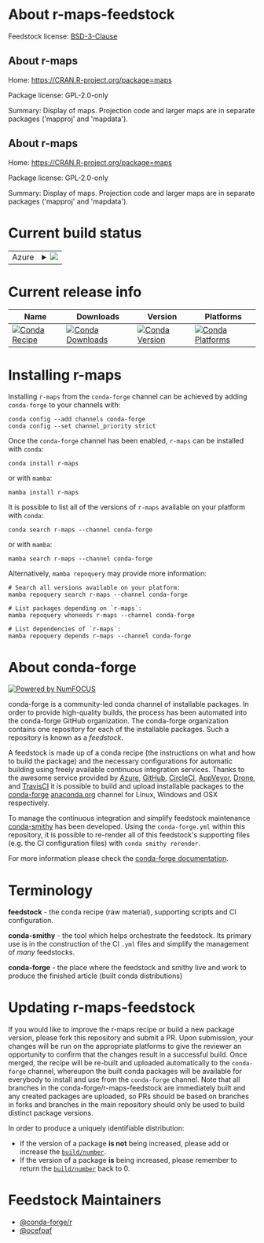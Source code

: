 About r-maps-feedstock
======================

Feedstock license: [BSD-3-Clause](https://github.com/conda-forge/r-maps-feedstock/blob/main/LICENSE.txt)


About r-maps
------------

Home: https://CRAN.R-project.org/package=maps

Package license: GPL-2.0-only

Summary: Display of maps.  Projection code and larger maps are in separate packages ('mapproj' and 'mapdata').

About r-maps
------------

Home: https://CRAN.R-project.org/package=maps

Package license: GPL-2.0-only

Summary: Display of maps.  Projection code and larger maps are in separate packages ('mapproj' and 'mapdata').

Current build status
====================


<table>
    
  <tr>
    <td>Azure</td>
    <td>
      <details>
        <summary>
          <a href="https://dev.azure.com/conda-forge/feedstock-builds/_build/latest?definitionId=1331&branchName=main">
            <img src="https://dev.azure.com/conda-forge/feedstock-builds/_apis/build/status/r-maps-feedstock?branchName=main">
          </a>
        </summary>
        <table>
          <thead><tr><th>Variant</th><th>Status</th></tr></thead>
          <tbody><tr>
              <td>linux_64_r_base4.3</td>
              <td>
                <a href="https://dev.azure.com/conda-forge/feedstock-builds/_build/latest?definitionId=1331&branchName=main">
                  <img src="https://dev.azure.com/conda-forge/feedstock-builds/_apis/build/status/r-maps-feedstock?branchName=main&jobName=linux&configuration=linux%20linux_64_r_base4.3" alt="variant">
                </a>
              </td>
            </tr><tr>
              <td>linux_64_r_base4.4</td>
              <td>
                <a href="https://dev.azure.com/conda-forge/feedstock-builds/_build/latest?definitionId=1331&branchName=main">
                  <img src="https://dev.azure.com/conda-forge/feedstock-builds/_apis/build/status/r-maps-feedstock?branchName=main&jobName=linux&configuration=linux%20linux_64_r_base4.4" alt="variant">
                </a>
              </td>
            </tr><tr>
              <td>linux_aarch64_r_base4.3</td>
              <td>
                <a href="https://dev.azure.com/conda-forge/feedstock-builds/_build/latest?definitionId=1331&branchName=main">
                  <img src="https://dev.azure.com/conda-forge/feedstock-builds/_apis/build/status/r-maps-feedstock?branchName=main&jobName=linux&configuration=linux%20linux_aarch64_r_base4.3" alt="variant">
                </a>
              </td>
            </tr><tr>
              <td>linux_aarch64_r_base4.4</td>
              <td>
                <a href="https://dev.azure.com/conda-forge/feedstock-builds/_build/latest?definitionId=1331&branchName=main">
                  <img src="https://dev.azure.com/conda-forge/feedstock-builds/_apis/build/status/r-maps-feedstock?branchName=main&jobName=linux&configuration=linux%20linux_aarch64_r_base4.4" alt="variant">
                </a>
              </td>
            </tr><tr>
              <td>linux_ppc64le_r_base4.3</td>
              <td>
                <a href="https://dev.azure.com/conda-forge/feedstock-builds/_build/latest?definitionId=1331&branchName=main">
                  <img src="https://dev.azure.com/conda-forge/feedstock-builds/_apis/build/status/r-maps-feedstock?branchName=main&jobName=linux&configuration=linux%20linux_ppc64le_r_base4.3" alt="variant">
                </a>
              </td>
            </tr><tr>
              <td>linux_ppc64le_r_base4.4</td>
              <td>
                <a href="https://dev.azure.com/conda-forge/feedstock-builds/_build/latest?definitionId=1331&branchName=main">
                  <img src="https://dev.azure.com/conda-forge/feedstock-builds/_apis/build/status/r-maps-feedstock?branchName=main&jobName=linux&configuration=linux%20linux_ppc64le_r_base4.4" alt="variant">
                </a>
              </td>
            </tr><tr>
              <td>osx_64_r_base4.3</td>
              <td>
                <a href="https://dev.azure.com/conda-forge/feedstock-builds/_build/latest?definitionId=1331&branchName=main">
                  <img src="https://dev.azure.com/conda-forge/feedstock-builds/_apis/build/status/r-maps-feedstock?branchName=main&jobName=osx&configuration=osx%20osx_64_r_base4.3" alt="variant">
                </a>
              </td>
            </tr><tr>
              <td>osx_64_r_base4.4</td>
              <td>
                <a href="https://dev.azure.com/conda-forge/feedstock-builds/_build/latest?definitionId=1331&branchName=main">
                  <img src="https://dev.azure.com/conda-forge/feedstock-builds/_apis/build/status/r-maps-feedstock?branchName=main&jobName=osx&configuration=osx%20osx_64_r_base4.4" alt="variant">
                </a>
              </td>
            </tr><tr>
              <td>osx_arm64_r_base4.3</td>
              <td>
                <a href="https://dev.azure.com/conda-forge/feedstock-builds/_build/latest?definitionId=1331&branchName=main">
                  <img src="https://dev.azure.com/conda-forge/feedstock-builds/_apis/build/status/r-maps-feedstock?branchName=main&jobName=osx&configuration=osx%20osx_arm64_r_base4.3" alt="variant">
                </a>
              </td>
            </tr><tr>
              <td>osx_arm64_r_base4.4</td>
              <td>
                <a href="https://dev.azure.com/conda-forge/feedstock-builds/_build/latest?definitionId=1331&branchName=main">
                  <img src="https://dev.azure.com/conda-forge/feedstock-builds/_apis/build/status/r-maps-feedstock?branchName=main&jobName=osx&configuration=osx%20osx_arm64_r_base4.4" alt="variant">
                </a>
              </td>
            </tr><tr>
              <td>win_64_r_base4.3</td>
              <td>
                <a href="https://dev.azure.com/conda-forge/feedstock-builds/_build/latest?definitionId=1331&branchName=main">
                  <img src="https://dev.azure.com/conda-forge/feedstock-builds/_apis/build/status/r-maps-feedstock?branchName=main&jobName=win&configuration=win%20win_64_r_base4.3" alt="variant">
                </a>
              </td>
            </tr><tr>
              <td>win_64_r_base4.4</td>
              <td>
                <a href="https://dev.azure.com/conda-forge/feedstock-builds/_build/latest?definitionId=1331&branchName=main">
                  <img src="https://dev.azure.com/conda-forge/feedstock-builds/_apis/build/status/r-maps-feedstock?branchName=main&jobName=win&configuration=win%20win_64_r_base4.4" alt="variant">
                </a>
              </td>
            </tr>
          </tbody>
        </table>
      </details>
    </td>
  </tr>
</table>

Current release info
====================

| Name | Downloads | Version | Platforms |
| --- | --- | --- | --- |
| [![Conda Recipe](https://img.shields.io/badge/recipe-r--maps-green.svg)](https://anaconda.org/conda-forge/r-maps) | [![Conda Downloads](https://img.shields.io/conda/dn/conda-forge/r-maps.svg)](https://anaconda.org/conda-forge/r-maps) | [![Conda Version](https://img.shields.io/conda/vn/conda-forge/r-maps.svg)](https://anaconda.org/conda-forge/r-maps) | [![Conda Platforms](https://img.shields.io/conda/pn/conda-forge/r-maps.svg)](https://anaconda.org/conda-forge/r-maps) |

Installing r-maps
=================

Installing `r-maps` from the `conda-forge` channel can be achieved by adding `conda-forge` to your channels with:

```
conda config --add channels conda-forge
conda config --set channel_priority strict
```

Once the `conda-forge` channel has been enabled, `r-maps` can be installed with `conda`:

```
conda install r-maps
```

or with `mamba`:

```
mamba install r-maps
```

It is possible to list all of the versions of `r-maps` available on your platform with `conda`:

```
conda search r-maps --channel conda-forge
```

or with `mamba`:

```
mamba search r-maps --channel conda-forge
```

Alternatively, `mamba repoquery` may provide more information:

```
# Search all versions available on your platform:
mamba repoquery search r-maps --channel conda-forge

# List packages depending on `r-maps`:
mamba repoquery whoneeds r-maps --channel conda-forge

# List dependencies of `r-maps`:
mamba repoquery depends r-maps --channel conda-forge
```


About conda-forge
=================

[![Powered by
NumFOCUS](https://img.shields.io/badge/powered%20by-NumFOCUS-orange.svg?style=flat&colorA=E1523D&colorB=007D8A)](https://numfocus.org)

conda-forge is a community-led conda channel of installable packages.
In order to provide high-quality builds, the process has been automated into the
conda-forge GitHub organization. The conda-forge organization contains one repository
for each of the installable packages. Such a repository is known as a *feedstock*.

A feedstock is made up of a conda recipe (the instructions on what and how to build
the package) and the necessary configurations for automatic building using freely
available continuous integration services. Thanks to the awesome service provided by
[Azure](https://azure.microsoft.com/en-us/services/devops/), [GitHub](https://github.com/),
[CircleCI](https://circleci.com/), [AppVeyor](https://www.appveyor.com/),
[Drone](https://cloud.drone.io/welcome), and [TravisCI](https://travis-ci.com/)
it is possible to build and upload installable packages to the
[conda-forge](https://anaconda.org/conda-forge) [anaconda.org](https://anaconda.org/)
channel for Linux, Windows and OSX respectively.

To manage the continuous integration and simplify feedstock maintenance
[conda-smithy](https://github.com/conda-forge/conda-smithy) has been developed.
Using the ``conda-forge.yml`` within this repository, it is possible to re-render all of
this feedstock's supporting files (e.g. the CI configuration files) with ``conda smithy rerender``.

For more information please check the [conda-forge documentation](https://conda-forge.org/docs/).

Terminology
===========

**feedstock** - the conda recipe (raw material), supporting scripts and CI configuration.

**conda-smithy** - the tool which helps orchestrate the feedstock.
                   Its primary use is in the construction of the CI ``.yml`` files
                   and simplify the management of *many* feedstocks.

**conda-forge** - the place where the feedstock and smithy live and work to
                  produce the finished article (built conda distributions)


Updating r-maps-feedstock
=========================

If you would like to improve the r-maps recipe or build a new
package version, please fork this repository and submit a PR. Upon submission,
your changes will be run on the appropriate platforms to give the reviewer an
opportunity to confirm that the changes result in a successful build. Once
merged, the recipe will be re-built and uploaded automatically to the
`conda-forge` channel, whereupon the built conda packages will be available for
everybody to install and use from the `conda-forge` channel.
Note that all branches in the conda-forge/r-maps-feedstock are
immediately built and any created packages are uploaded, so PRs should be based
on branches in forks and branches in the main repository should only be used to
build distinct package versions.

In order to produce a uniquely identifiable distribution:
 * If the version of a package **is not** being increased, please add or increase
   the [``build/number``](https://docs.conda.io/projects/conda-build/en/latest/resources/define-metadata.html#build-number-and-string).
 * If the version of a package **is** being increased, please remember to return
   the [``build/number``](https://docs.conda.io/projects/conda-build/en/latest/resources/define-metadata.html#build-number-and-string)
   back to 0.

Feedstock Maintainers
=====================

* [@conda-forge/r](https://github.com/conda-forge/r/)
* [@ocefpaf](https://github.com/ocefpaf/)

